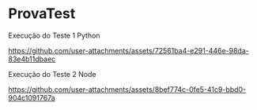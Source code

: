 # ProvaTest

Execução do Teste 1 Python

https://github.com/user-attachments/assets/72561ba4-e291-446e-98da-83e4b11dbaec

Execução do Teste 2 Node

https://github.com/user-attachments/assets/8bef774c-0fe5-41c9-bbd0-904c1091767a

